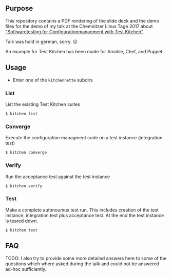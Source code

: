 ## Purpose

This repository contains a PDF rendering of the slide deck and the demo files for the demo of my talk at the Chemnitzer Linux Tage 2017 about ["Softwaretesting for Configurationmanagment with Test Kitchen"](https://chemnitzer.linux-tage.de/2017/en/programm/beitrag/244).

Talk was hold in german, sorry. :wink:


An example for Test Kitchen has been made for Ansible, Chef, and Puppet.


## Usage

- Enter one of the  `kitchennette` subdirs

### List

List the existing Test Kitchen suites

```
$ kitchen list
```

### Converge

Execute the configuration managment code on a test instance (integration test)

```
$ kitchen converge
```

### Verify

Run the acceptance test against the test instance

```
$ kitchen verify
```

### Test

Make a complete autonoumus test run.
This includes creation of the test instance, integration test plus acceptance test.
At the end the test instance is teared down.

```
$ kitchen test
```

## FAQ

TODO: I also try to provide some more detailed answers here to some of the questions which where asked during the talk and could not be answered ad-hoc sufficiently.
